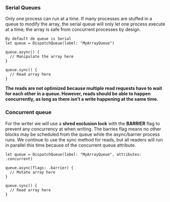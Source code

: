 ### Serial Queues
Only one process can run at a time. If many processes are stuffed in a queue to modify the array, the serial queue will only let one process execute at a time; the array is safe from concurrent processes by design.

```
By default de queue is Serial
let queue = DispatchQueue(label: "MyArrayQueue")
 
queue.async() {
  // Manipulate the array here
}
 
queue.sync() {
  // Read array here
}
```

**The reads are not optimized because multiple read requests have to wait for each other in a queue. However, reads should be able to happen concurrently, as long as there isn’t a write happening at the same time.**

### Concurrent queue
For the writer we will use a **shred exclusion lock** with the **BARRIER** flag to prevent any concurrency at when writing.
The barries flag means no other blocks may be scheduled from the queue while the async/barrier process runs. We continue to use the sync method for reads, but all readers will run in parallel this time because of the concurrent queue attribute.

```
let queue = DispatchQueue(label: "MyArrayQueue", attributes: .concurrent)
 
queue.async(flags: .barrier) {
  // Mutate array here
}
 
queue.sync() {
  // Read array here
}
```
